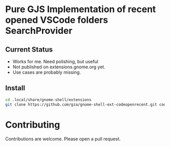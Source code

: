 # Pure GJS Implementation of recent opened VSCode folders SearchProvider

## Current Status

* Works for me. Need polishing, but useful
* Not published on extensions.gnome.org yet.
* Use cases are probably missing.

## Install

```bash
cd .local/share/gnome-shell/extensions
git clone https://github.com/gza/gnome-shell-ext-codeopenrecent.git codeopenrecent
```

# Contributing

Contributions are welcome. Please open a pull request.
